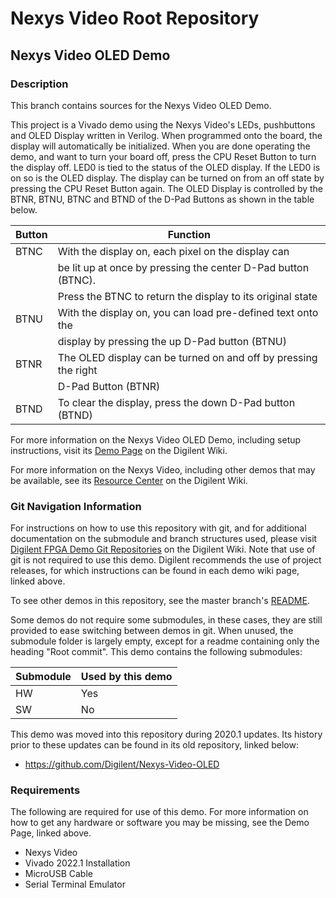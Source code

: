 # Nexys Video Root Repository

## Nexys Video OLED Demo

### Description

This branch contains sources for the Nexys Video OLED Demo.

This project is a Vivado demo using the Nexys Video's LEDs, pushbuttons and OLED Display written in Verilog. When programmed onto the board,  the display will automatically be initialized. When you are done operating the demo, and want to turn your board off, press the CPU Reset Button to turn the display off. LED0 is tied to the status of the OLED display. If the LED0 is on so is the OLED display. The display can be turned on from an off state by pressing the CPU Reset Button again. The OLED Display is controlled by the BTNR, BTNU, BTNC and BTND of the D-Pad Buttons as shown in the table below.

| Button | Function                                                           |
| ------ | -----------------------------------------------------------------  |
| BTNC   | With the display on, each pixel on the display can                 | 
|        | be lit up at once by pressing the center D-Pad button (BTNC).      |
|        | Press the BTNC to return the display to its original state         |
| BTNU   | With the display on, you can load pre-defined text onto the        |
|        | display by pressing the up D-Pad button (BTNU)                     |                          
| BTNR   | The OLED display can be turned on and off by pressing the right    |
|        | D-Pad Button (BTNR)                                                |
| BTND   | To clear the display, press the down D-Pad button (BTND)           |

For more information on the Nexys Video OLED Demo, including setup instructions, visit its [Demo Page](https://reference.digilentinc.com/reference/programmable-logic/nexys-video/demos/oled) on the Digilent Wiki.

For more information on the Nexys Video, including other demos that may be available, see its [Resource Center](https://reference.digilentinc.com/reference/programmable-logic/nexys-video/start) on the Digilent Wiki.

### Git Navigation Information

For instructions on how to use this repository with git, and for additional documentation on the submodule and branch structures used, please visit [Digilent FPGA Demo Git Repositories](https://reference.digilentinc.com/reference/programmable-logic/documents/git) on the Digilent Wiki. Note that use of git is not required to use this demo. Digilent recommends the use of project releases, for which instructions can be found in each demo wiki page, linked above.

To see other demos in this repository, see the master branch's [README](https://github.com/Digilent/Nexys-Video).

Some demos do not require some submodules, in these cases, they are still provided to ease switching between demos in git. When unused, the submodule folder is largely empty, except for a readme containing only the heading "Root commit". This demo contains the following submodules:

| Submodule | Used by this demo |
|-----------|-------------------|
| HW        | Yes         |
| SW        | No         |
	
This demo was moved into this repository during 2020.1 updates. Its history prior to these updates can be found in its old repository, linked below:
* https://github.com/Digilent/Nexys-Video-OLED

### Requirements

The following are required for use of this demo. For more information on how to get any hardware or software you may be missing, see the Demo Page, linked above.

* Nexys Video
* Vivado 2022.1 Installation
* MicroUSB Cable
* Serial Terminal Emulator

